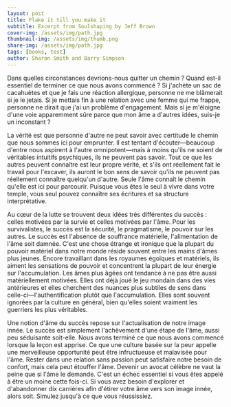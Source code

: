 ```yaml
---
layout: post
title: Flake it till you make it
subtitle: Excerpt from Soulshaping by Jeff Brown
cover-img: /assets/img/path.jpg
thumbnail-img: /assets/img/thumb.png
share-img: /assets/img/path.jpg
tags: [books, test]
author: Sharon Smith and Barry Simpson
---
```


Dans quelles circonstances devrions-nous quitter un chemin ? Quand est-il essentiel de terminer ce que nous avons commencé ? Si j'achète un sac de cacahuètes et que je fais une réaction allergique, personne ne me blâmerait si je le jetais. Si je mettais fin à une relation avec une femme qui me frappe, personne ne dirait que j'ai un problème d'engagement. Mais si je m'éloigne d'une voie apparemment sûre parce que mon âme a d'autres idées, suis-je un inconstant ?

La vérité est que personne d'autre ne peut savoir avec certitude le chemin que nous sommes ici pour emprunter. Il est tentant d'écouter—beaucoup d'entre nous aspirent à l'autre omnipotent—mais à moins qu'ils ne soient de véritables intuitifs psychiques, ils ne peuvent pas savoir. Tout ce que les autres peuvent connaître est leur propre vérité, et s'ils ont réellement fait le travail pour l'excaver, ils auront le bon sens de savoir qu'ils ne peuvent pas réellement connaître quelqu'un d'autre. Seule l'âme connaît le chemin qu'elle est ici pour parcourir. Puisque vous êtes le seul à vivre dans votre temple, vous seul pouvez connaître ses écritures et sa structure interprétative.

Au cœur de la lutte se trouvent deux idées très différentes du succès : celles motivées par la survie et celles motivées par l'âme. Pour les survivalistes, le succès est la sécurité, le pragmatisme, le pouvoir sur les autres. Le succès est l'absence de souffrance matérielle, l'alimentation de l'âme soit damnée. C'est une chose étrange et ironique que la plupart du pouvoir matériel dans notre monde réside souvent entre les mains d'âmes plus jeunes. Encore travaillant dans les royaumes égoïques et matériels, ils aiment les sensations de pouvoir et concentrent la plupart de leur énergie sur l'accumulation. Les âmes plus âgées ont tendance à ne pas être aussi matériellement motivées. Elles ont déjà joué le jeu mondain dans des vies antérieures et elles cherchent des nuances plus subtiles de sens dans celle-ci—l'authentification plutôt que l'accumulation. Elles sont souvent ignorées par la culture en général, bien qu'elles soient vraiment les guerriers les plus véritables.

Une notion d'âme du succès repose sur l'actualisation de notre image innée. Le succès est simplement l'achèvement d'une étape de l'âme, aussi peu séduisante soit-elle. Nous avons terminé ce que nous avons commencé lorsque la leçon est apprise. Ce que une culture basée sur la peur appelle une merveilleuse opportunité peut être infructueuse et malavisée pour l'âme. Rester dans une relation sans passion peut satisfaire notre besoin de confort, mais cela peut étouffer l'âme. Devenir un avocat célèbre ne vaut la peine que si l'âme le demande. C'est un échec essentiel si vous êtes appelé à être un moine cette fois-ci. Si vous avez besoin d'explorer et d'abandonner dix carrières afin d'étirer votre âme vers son image innée, alors soit. Simulez jusqu'à ce que vous réussissiez.
